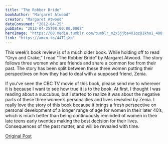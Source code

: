 ```yaml
---
title: "The Robber Bride"
bookAuthor: "Margaret Atwood"
creator: "Margaret Atwood"
dateConsumed: "2012-04-25"
pubDate: "2012-04-25T08:00:00.000Z"
heroImage: "https://68.media.tumblr.com/tumblr_m2x5jjba4X1qz81kho1_400.jpg"
link: "https://amzn.to/44T1jXp"
---
```


This week’s book review is of a much older book. While holding off to read “Oryx and Crake,” I read “The Robber Bride” by Margaret Atwood. The story follows three women who are friends and share a common foe from their past. The story has been split between these three women putting their perspectives on how they had to deal with a supposed friend, Zenia.

If you’ve seen the CBC TV movie of this book, please send me to wherever it is because I want to see how true it is to the book. At first, I thought I was reading about a succubus, but I started to realize it was about the negative parts of these three women’s personalities and lives revealed by Zenia. I really love the story of this book because it brings a fresh perspective on personal development of a longer range of age for women in their later 40’s, which is much better than being continuously reminded of women in their late teens early twenties making the best decision for their lives. Consequences of the past matter, and will be revealed with time.

[Original Post](https://jermspeaks.com/post/21788751282/this-weeks-book-review-is-of-a-much-older-book)
